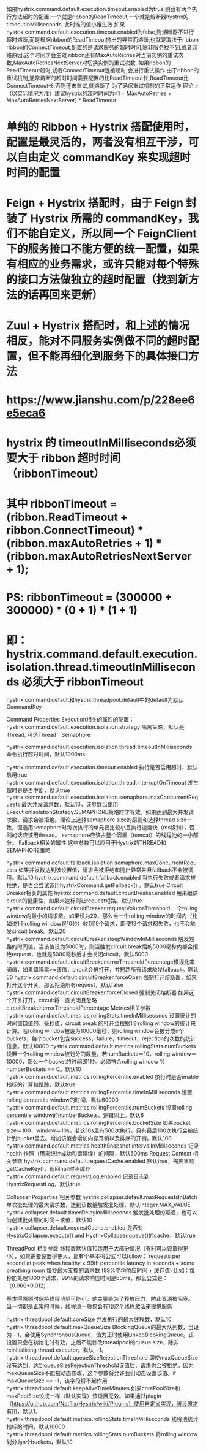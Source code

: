 如果hystrix.command.default.execution.timeout.enabled为true,则会有两个执行方法超时的配置,一个就是ribbon的ReadTimeout,一个就是熔断器hystrix的timeoutInMilliseconds, 此时谁的值小谁生效
如果hystrix.command.default.execution.timeout.enabled为false,则熔断器不进行超时熔断,而是根据ribbon的ReadTimeout抛出的异常而熔断,也就是取决于ribbon
ribbon的ConnectTimeout,配置的是请求服务的超时时间,除非服务找不到,或者网络原因,这个时间才会生效
ribbon还有MaxAutoRetries对当前实例的重试次数,MaxAutoRetriesNextServer对切换实例的重试次数, 如果ribbon的ReadTimeout超时,或者ConnectTimeout连接超时,会进行重试操作
由于ribbon的重试机制,通常熔断的超时时间需要配置的比ReadTimeout长,ReadTimeout比ConnectTimeout长,否则还未重试,就熔断了
为了确保重试机制的正常运作,理论上（以实际情况为准）建议hystrix的超时时间为:(1 + MaxAutoRetries + MaxAutoRetriesNextServer) * ReadTimeout


# 单纯的 Ribbon + Hystrix 搭配使用时，配置是最灵活的，两者没有相互干涉，可以自由定义 commandKey 来实现超时时间的配置
# Feign + Hystrix 搭配时，由于 Feign 封装了 Hystrix 所需的 commandKey，我们不能自定义，所以同一个 FeignClient 下的服务接口不能方便的统一配置，如果有相应的业务需求，或许只能对每个特殊的接口方法做独立的超时配置（找到新方法的话再回来更新）
# Zuul + Hystrix 搭配时，和上述的情况相反，能对不同服务实例做不同的超时配置，但不能再细化到服务下的具体接口方法
# https://www.jianshu.com/p/228ee6e5eca6


# hystrix 的 timeoutInMilliseconds必须要大于 ribbon 超时时间（ribbonTimeout）
# 其中 ribbonTimeout = (ribbon.ReadTimeout + ribbon.ConnectTimeout) * (ribbon.maxAutoRetries + 1) * (ribbon.maxAutoRetriesNextServer + 1);
# PS: ribbonTimeout = (300000 + 300000) * (0 + 1) * (1 + 1)
# 即： hystrix.command.default.execution.isolation.thread.timeoutInMilliseconds 必须大于 ribbonTimeout



hystrix.command.default和hystrix.threadpool.default中的default为默认CommandKey

Command Properties
Execution相关的属性的配置：
hystrix.command.default.execution.isolation.strategy 隔离策略，默认是Thread, 可选Thread｜Semaphore

hystrix.command.default.execution.isolation.thread.timeoutInMilliseconds 命令执行超时时间，默认1000ms

hystrix.command.default.execution.timeout.enabled 执行是否启用超时，默认启用true
hystrix.command.default.execution.isolation.thread.interruptOnTimeout 发生超时是是否中断，默认true
hystrix.command.default.execution.isolation.semaphore.maxConcurrentRequests 最大并发请求数，默认10，该参数当使用ExecutionIsolationStrategy.SEMAPHORE策略时才有效。如果达到最大并发请求数，请求会被拒绝。理论上选择semaphore size的原则和选择thread size一致，但选用semaphore时每次执行的单元要比较小且执行速度快（ms级别），否则的话应该用thread。
semaphore应该占整个容器（tomcat）的线程池的一小部分。
Fallback相关的属性
这些参数可以应用于Hystrix的THREAD和SEMAPHORE策略

hystrix.command.default.fallback.isolation.semaphore.maxConcurrentRequests 如果并发数达到该设置值，请求会被拒绝和抛出异常并且fallback不会被调用。默认10
hystrix.command.default.fallback.enabled 当执行失败或者请求被拒绝，是否会尝试调用hystrixCommand.getFallback() 。默认true
Circuit Breaker相关的属性
hystrix.command.default.circuitBreaker.enabled 用来跟踪circuit的健康性，如果未达标则让request短路。默认true
hystrix.command.default.circuitBreaker.requestVolumeThreshold 一个rolling window内最小的请求数。如果设为20，那么当一个rolling window的时间内（比如说1个rolling window是10秒）收到19个请求，即使19个请求都失败，也不会触发circuit break。默认20
hystrix.command.default.circuitBreaker.sleepWindowInMilliseconds 触发短路的时间值，当该值设为5000时，则当触发circuit break后的5000毫秒内都会拒绝request，也就是5000毫秒后才会关闭circuit。默认5000
hystrix.command.default.circuitBreaker.errorThresholdPercentage错误比率阀值，如果错误率>=该值，circuit会被打开，并短路所有请求触发fallback。默认50
hystrix.command.default.circuitBreaker.forceOpen 强制打开熔断器，如果打开这个开关，那么拒绝所有request，默认false
hystrix.command.default.circuitBreaker.forceClosed 强制关闭熔断器 如果这个开关打开，circuit将一直关闭且忽略circuitBreaker.errorThresholdPercentage
Metrics相关参数
hystrix.command.default.metrics.rollingStats.timeInMilliseconds 设置统计的时间窗口值的，毫秒值，circuit break 的打开会根据1个rolling window的统计来计算。若rolling window被设为10000毫秒，则rolling window会被分成n个buckets，每个bucket包含success，failure，timeout，rejection的次数的统计信息。默认10000
hystrix.command.default.metrics.rollingStats.numBuckets 设置一个rolling window被划分的数量，若numBuckets＝10，rolling window＝10000，那么一个bucket的时间即1秒。必须符合rolling window % numberBuckets == 0。默认10
hystrix.command.default.metrics.rollingPercentile.enabled 执行时是否enable指标的计算和跟踪，默认true
hystrix.command.default.metrics.rollingPercentile.timeInMilliseconds 设置rolling percentile window的时间，默认60000
hystrix.command.default.metrics.rollingPercentile.numBuckets 设置rolling percentile window的numberBuckets。逻辑同上。默认6
hystrix.command.default.metrics.rollingPercentile.bucketSize 如果bucket size＝100，window＝10s，若这10s里有500次执行，只有最后100次执行会被统计到bucket里去。增加该值会增加内存开销以及排序的开销。默认100
hystrix.command.default.metrics.healthSnapshot.intervalInMilliseconds 记录health 快照（用来统计成功和错误绿）的间隔，默认500ms
Request Context 相关参数
hystrix.command.default.requestCache.enabled 默认true，需要重载getCacheKey()，返回null时不缓存
hystrix.command.default.requestLog.enabled 记录日志到HystrixRequestLog，默认true

Collapser Properties 相关参数
hystrix.collapser.default.maxRequestsInBatch 单次批处理的最大请求数，达到该数量触发批处理，默认Integer.MAX_VALUE
hystrix.collapser.default.timerDelayInMilliseconds 触发批处理的延迟，也可以为创建批处理的时间＋该值，默认10
hystrix.collapser.default.requestCache.enabled 是否对HystrixCollapser.execute() and HystrixCollapser.queue()的cache，默认true

ThreadPool 相关参数
线程数默认值10适用于大部分情况（有时可以设置得更小），如果需要设置得更大，那有个基本得公式可以follow：
requests per second at peak when healthy × 99th percentile latency in seconds + some breathing room
每秒最大支撑的请求数 (99%平均响应时间 + 缓存值)
比如：每秒能处理1000个请求，99%的请求响应时间是60ms，那么公式是：
（0.060+0.012）

基本得原则时保持线程池尽可能小，他主要是为了释放压力，防止资源被阻塞。
当一切都是正常的时候，线程池一般仅会有1到2个线程激活来提供服务

hystrix.threadpool.default.coreSize 并发执行的最大线程数，默认10
hystrix.threadpool.default.maxQueueSize BlockingQueue的最大队列数，当设为－1，会使用SynchronousQueue，值为正时使用LinkedBlcokingQueue。该设置只会在初始化时有效，之后不能修改threadpool的queue size，除非reinitialising thread executor。默认－1。
hystrix.threadpool.default.queueSizeRejectionThreshold 即使maxQueueSize没有达到，达到queueSizeRejectionThreshold该值后，请求也会被拒绝。因为maxQueueSize不能被动态修改，这个参数将允许我们动态设置该值。if maxQueueSize == -1，该字段将不起作用
hystrix.threadpool.default.keepAliveTimeMinutes 如果corePoolSize和maxPoolSize设成一样（默认实现）该设置无效。如果通过plugin（https://github.com/Netflix/Hystrix/wiki/Plugins）使用自定义实现，该设置才有用，默认1.
hystrix.threadpool.default.metrics.rollingStats.timeInMilliseconds 线程池统计指标的时间，默认10000
hystrix.threadpool.default.metrics.rollingStats.numBuckets 将rolling window划分为n个buckets，默认10
